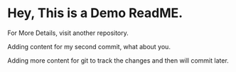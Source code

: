 # Hey, This is a Demo ReadME. 

For More Details, visit another repository.

Adding content for my second commit, what about you.

Adding more content for git to track the changes and then will commit later.
